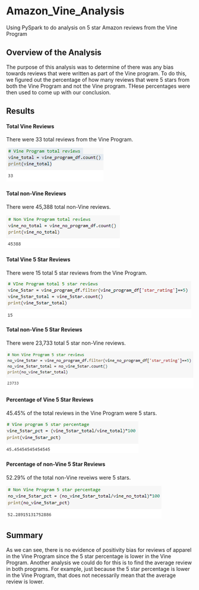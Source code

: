 # Amazon_Vine_Analysis
Using PySpark to do analysis on 5 star Amazon reviews from the Vine Program

## Overview of the Analysis
The purpose of this analysis was to determine of there was any bias towards reviews that were written as part of the Vine program. To do this, we figured out the percentage of how many reviews that were 5 stars from both the Vine Program and not the Vine program. THese percentages were then used to come up with our conclusion.

## Results
#### Total Vine Reviews
There were 33 total reviews from the Vine Program.

![](Resources/Vine_Reviews.PNG)

#### Total non-Vine Reviews
There were 45,388 total non-Vine reviews.

![](Resources/Non_Vine_Reviews.PNG)

#### Total Vine 5 Star Reviews
There were 15 total 5 star reviews from the Vine Program.

![](Resources/Vine_5Star.PNG)

#### Total non-Vine 5 Star Reviews
There were 23,733 total 5 star non-Vine reviews.

![](Resources/Non_Vine_5Star.PNG)

#### Percentage of Vine 5 Star Reviews
45.45% of the total reviews in the Vine Program were 5 stars.

![](Resources/Vine_Pct.PNG)

#### Percentage of non-Vine 5 Star Reviews
52.29% of the total non-Vine reveiws were 5 stars.

![](Resources/Non_Vine_Pct.PNG)

## Summary
As we can see, there is no evidence of positivity bias for reviews of apparel in the Vine Program since the 5 star percentage is lower in the Vine Program. Another analysis we could do for this is to find the average review in both programs. For example, just because the 5 star percentage is lower in the Vine Program, that does not necessarily mean that the average review is lower.
